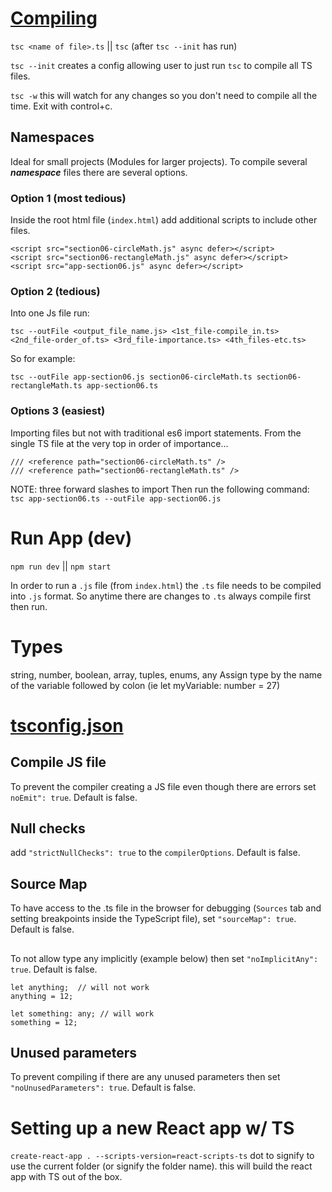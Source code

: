 # [Compiling](http://www.typescriptlang.org/docs/handbook/compiler-options.html)
`tsc <name of file>.ts` || `tsc` (after `tsc --init` has run)

`tsc --init` creates a config allowing user to just run `tsc` to compile all TS files. 

`tsc -w` this will watch for any changes so you don't need to compile all the time. Exit with control+c. 

## Namespaces
Ideal for small projects (Modules for larger projects).
To compile several **_namespace_** files there are several options. 
### Option 1 (most tedious)
Inside the root html file (`index.html`) add additional scripts to include other files. 
```
<script src="section06-circleMath.js" async defer></script>
<script src="section06-rectangleMath.js" async defer></script>
<script src="app-section06.js" async defer></script>
```

### Option 2 (tedious)
Into one Js file run:
```
tsc --outFile <output_file_name.js> <1st_file-compile_in.ts> <2nd_file-order_of.ts> <3rd_file-importance.ts> <4th_files-etc.ts>
``` 
So for example: 
```
tsc --outFile app-section06.js section06-circleMath.ts section06-rectangleMath.ts app-section06.ts
```

### Options 3 (easiest)
Importing files but not with traditional es6 import statements. From the single TS file at the very top in order of importance...
```
/// <reference path="section06-circleMath.ts" />
/// <reference path="section06-rectangleMath.ts" />
```
NOTE: three forward slashes to import
Then run the following command: `tsc app-section06.ts --outFile app-section06.js`


# Run App (dev)
`npm run dev` || `npm start`

In  order to run a `.js` file (from `index.html`) the `.ts` file needs to be compiled into `.js` format. So anytime there are changes to `.ts` always compile first then run.

# Types
string, number, boolean, array, tuples, enums, any
Assign type by the name of the variable followed by colon (ie let myVariable: number = 27)

# [tsconfig.json](http://www.typescriptlang.org/docs/handbook/tsconfig-json.html)
## Compile JS file
To prevent the compiler creating a JS file even though there are errors set `noEmit": true`. Default is false. 
## Null checks
add `"strictNullChecks": true`  to the `compilerOptions`. Default is false. 
## Source Map
To have access to the .ts file in the browser for debugging (`Sources` tab and setting breakpoints inside the TypeScript file), set `"sourceMap": true`. Default is false.
## 
To not allow type any implicitly (example below) then set `"noImplicitAny": true`. Default is false.
```
let anything;  // will not work
anything = 12;

let something: any; // will work
something = 12;
```
## Unused parameters
To prevent compiling if there are any unused parameters then set `"noUnusedParameters": true`. Default is false.

# Setting up a new React app w/ TS
`create-react-app . --scripts-version=react-scripts-ts` dot to signify to use the current folder (or signify the folder name). this will build the react app with TS out of the box. 